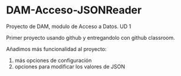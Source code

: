 # DAM-Acceso-JSONReader
Proyecto de DAM, modulo de Acceso a Datos. UD 1

Primer proyecto usando github y entregandolo con github classroom.

Añadimos más funcionalidad al proyecto:
1. más opciones de configuración
2. opciones para modificar los valores de JSON
